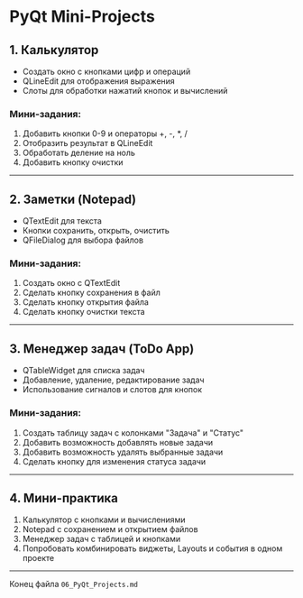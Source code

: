 # PyQt Mini-Projects

## 1. Калькулятор

* Создать окно с кнопками цифр и операций
* QLineEdit для отображения выражения
* Слоты для обработки нажатий кнопок и вычислений

### Мини-задания:

1. Добавить кнопки 0-9 и операторы +, -, \*, /
2. Отобразить результат в QLineEdit
3. Обработать деление на ноль
4. Добавить кнопку очистки

---

## 2. Заметки (Notepad)

* QTextEdit для текста
* Кнопки сохранить, открыть, очистить
* QFileDialog для выбора файлов

### Мини-задания:

1. Создать окно с QTextEdit
2. Сделать кнопку сохранения в файл
3. Сделать кнопку открытия файла
4. Сделать кнопку очистки текста

---

## 3. Менеджер задач (ToDo App)

* QTableWidget для списка задач
* Добавление, удаление, редактирование задач
* Использование сигналов и слотов для кнопок

### Мини-задания:

1. Создать таблицу задач с колонками "Задача" и "Статус"
2. Добавить возможность добавлять новые задачи
3. Добавить возможность удалять выбранные задачи
4. Сделать кнопку для изменения статуса задачи

---

## 4. Мини-практика

1. Калькулятор с кнопками и вычислениями
2. Notepad с сохранением и открытием файлов
3. Менеджер задач с таблицей и кнопками
4. Попробовать комбинировать виджеты, Layouts и события в одном проекте

---

Конец файла `06_PyQt_Projects.md`
